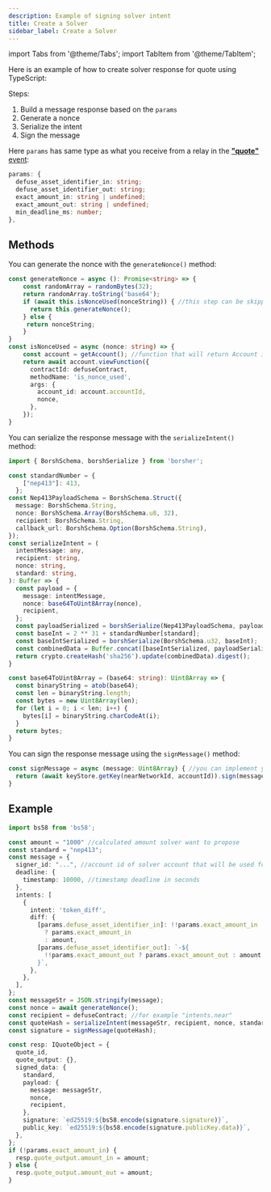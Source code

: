 ```yaml
---
description: Example of signing solver intent
title: Create a Solver
sidebar_label: Create a Solver
---
```

import Tabs from '@theme/Tabs';
import TabItem from '@theme/TabItem';

Here is an example of how to create solver response for quote using TypeScript:

Steps:
1. Build a message response based on the `params`
2. Generate a nonce
3. Serialize the intent
4. Sign the message

Here `params`  has same type as what you receive from a relay in the [**"quote"** event](solver-relay.md#2-receive-quote-requests):


```typescript
params: {
  defuse_asset_identifier_in: string;
  defuse_asset_identifier_out: string;
  exact_amount_in: string | undefined;
  exact_amount_out: string | undefined;
  min_deadline_ms: number;
},
```

## Methods

<Tabs>
<TabItem value="generateNonce" label="generateNonce()">

You can generate the nonce with the `generateNonce()` method:

```typescript
const generateNonce = async (): Promise<string> => {
    const randomArray = randomBytes(32);
    return randomArray.toString('base64');
    if (await this.isNonceUsed(nonceString)) { //this step can be skipped but if nonce is already used quote wont be taken into account
      return this.generateNonce();
    } else {
     return nonceString;
    }
}
const isNonceUsed = async (nonce: string) => {
    const account = getAccount(); //function that will return Account instance(from "near-api-js") of solver Near account
    return await account.viewFunction({
      contractId: defuseContract,
      methodName: 'is_nonce_used',
      args: {
        account_id: account.accountId,
        nonce,
      },
    });
}
```

</TabItem>
<TabItem value="serializeIntent" label="serializeIntent()">

You can serialize the response message with the `serializeIntent()` method:

```typescript
import { BorshSchema, borshSerialize } from 'borsher';

const standardNumber = {
    ["nep413"]: 413,
  };
const Nep413PayloadSchema = BorshSchema.Struct({
  message: BorshSchema.String,
  nonce: BorshSchema.Array(BorshSchema.u8, 32),
  recipient: BorshSchema.String,
  callback_url: BorshSchema.Option(BorshSchema.String),
});
const serializeIntent = (
  intentMessage: any,
  recipient: string,
  nonce: string,
  standard: string,
): Buffer => {
  const payload = {
    message: intentMessage,
    nonce: base64ToUint8Array(nonce),
    recipient,
  };
  const payloadSerialized = borshSerialize(Nep413PayloadSchema, payload);
  const baseInt = 2 ** 31 + standardNumber[standard];
  const baseIntSerialized = borshSerialize(BorshSchema.u32, baseInt);
  const combinedData = Buffer.concat([baseIntSerialized, payloadSerialized]);
  return crypto.createHash('sha256').update(combinedData).digest();
}

const base64ToUint8Array = (base64: string): Uint8Array => {
  const binaryString = atob(base64);
  const len = binaryString.length;
  const bytes = new Uint8Array(len);
  for (let i = 0; i < len; i++) {
    bytes[i] = binaryString.charCodeAt(i);
  }
  return bytes;
}
```

</TabItem>
<TabItem value="signMessage" label="signMessage()">

You can sign the response message using the `signMessage()` method:

```typescript
const signMessage = async (message: Uint8Array) { //you can implement your own way to sign message with near wallet
  return (await keyStore.getKey(nearNetworkId, accountId)).sign(message); //keyStore is instance of KeyStore(from "near-api-js")
}
```

</TabItem>
</Tabs>


## Example

```typescript
import bs58 from 'bs58';

const amount = "1000" //calculated amount solver want to propose
const standard = "nep413";
const message = {
  signer_id: "...", //account id of solver account that will be used for signing
  deadline: {
    timestamp: 10000, //timestamp deadline in seconds
  },
  intents: [
    {
      intent: 'token_diff',
      diff: {
        [params.defuse_asset_identifier_in]: !!params.exact_amount_in
          ? params.exact_amount_in
          : amount,
        [params.defuse_asset_identifier_out]: `-${
          !!params.exact_amount_out ? params.exact_amount_out : amount
        }`,
      },
    },
  ],
};
const messageStr = JSON.stringify(message);
const nonce = await generateNonce();
const recipient = defuseContract; //for example "intents.near"
const quoteHash = serializeIntent(messageStr, recipient, nonce, standard);
const signature = signMessage(quoteHash);

const resp: IQuoteObject = {
  quote_id,
  quote_output: {},
  signed_data: {
    standard,
    payload: {
      message: messageStr,
      nonce,
      recipient,
    },
    signature: `ed25519:${bs58.encode(signature.signature)}`,
    public_key: `ed25519:${bs58.encode(signature.publicKey.data)}`,
  },
};
if (!params.exact_amount_in) {
  resp.quote_output.amount_in = amount;
} else {
  resp.quote_output.amount_out = amount;
}
```
